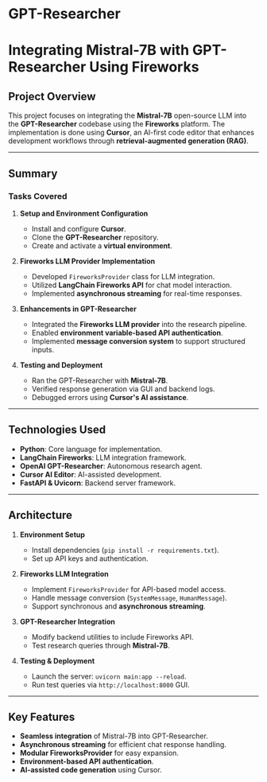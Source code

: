 # GPT-Researcher
# **Integrating Mistral-7B with GPT-Researcher Using Fireworks**

## **Project Overview**
This project focuses on integrating the **Mistral-7B** open-source LLM into the **GPT-Researcher** codebase using the **Fireworks** platform. The implementation is done using **Cursor**, an AI-first code editor that enhances development workflows through **retrieval-augmented generation (RAG)**.

---

## **Summary**
### **Tasks Covered**
1. **Setup and Environment Configuration**
   - Install and configure **Cursor**.
   - Clone the **GPT-Researcher** repository.
   - Create and activate a **virtual environment**.

2. **Fireworks LLM Provider Implementation**
   - Developed `FireworksProvider` class for LLM integration.
   - Utilized **LangChain Fireworks API** for chat model interaction.
   - Implemented **asynchronous streaming** for real-time responses.

3. **Enhancements in GPT-Researcher**
   - Integrated the **Fireworks LLM provider** into the research pipeline.
   - Enabled **environment variable-based API authentication**.
   - Implemented **message conversion system** to support structured inputs.

4. **Testing and Deployment**
   - Ran the GPT-Researcher with **Mistral-7B**.
   - Verified response generation via GUI and backend logs.
   - Debugged errors using **Cursor's AI assistance**.

---

## **Technologies Used**
- **Python**: Core language for implementation.
- **LangChain Fireworks**: LLM integration framework.
- **OpenAI GPT-Researcher**: Autonomous research agent.
- **Cursor AI Editor**: AI-assisted development.
- **FastAPI & Uvicorn**: Backend server framework.

---

## **Architecture**
1. **Environment Setup**
   - Install dependencies (`pip install -r requirements.txt`).
   - Set up API keys and authentication.

2. **Fireworks LLM Integration**
   - Implement `FireworksProvider` for API-based model access.
   - Handle message conversion (`SystemMessage`, `HumanMessage`).
   - Support synchronous and **asynchronous streaming**.

3. **GPT-Researcher Integration**
   - Modify backend utilities to include Fireworks API.
   - Test research queries through **Mistral-7B**.

4. **Testing & Deployment**
   - Launch the server: `uvicorn main:app --reload`.
   - Run test queries via `http://localhost:8000` GUI.

---

## **Key Features**
- **Seamless integration** of Mistral-7B into GPT-Researcher.
- **Asynchronous streaming** for efficient chat response handling.
- **Modular FireworksProvider** for easy expansion.
- **Environment-based API authentication**.
- **AI-assisted code generation** using Cursor.



